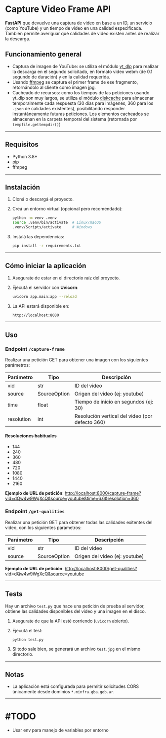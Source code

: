 # Capture Video Frame API

**FastAPI** que devuelve una captura de video en base a un ID, un servicio (como YouTube) y un tiempo de video en una calidad especificada. También permite averiguar qué calidades de video existen antes de realizar la descarga.

## Funcionamiento general
- Captura de imagen de YouTube: se utiliza el módulo [yt_dlp](https://pypi.org/project/yt-dlp/) para realizar la descarga en el segundo solicitado, en formato video webm (de 0.1 segundo de duración) y en la calidad requerida. 
- Usando [ffmpeg](https://www.ffmpeg.org/) se captura el primer frame de ese fragmento, retornándolo al cliente como imagen jpg.
- Cacheado de recursos: como los tiempos de las peticiones usando yt_dlp son muy largos, se utiliza el módulo [diskcache](https://pypi.org/project/diskcache/) para almacenar temporalmente cada respuesta (30 días para imágenes, 360 para los `.json` de calidades existentes), posibilitando responder instantáneamente futuras peticiones. Los elementos cacheados se almacenan en la carpeta temporal del sistema (retornada por `tempfile.gettempdir()`)

---

## Requisitos

- Python 3.8+
- pip
- ffmpeg

---

## Instalación

1. Cloná o descargá el proyecto.

2. Creá un entorno virtual (opcional pero recomendado):

    ```bash
    python -m venv .venv
    source .venv/bin/activate  # Linux/macOS
    .venv/Scripts/activate     # Windows
    ```

3. Instalá las dependencias:

    ```bash
    pip install -r requirements.txt
    ```

---

## Cómo iniciar la aplicación

1. Asegurate de estar en el directorio raíz del proyecto.

2. Ejecutá el servidor con **Uvicorn**:

    ```bash
    uvicorn app.main:app --reload
    ```

3. La API estará disponible en:

    ```
    http://localhost:8000
    ```

---
## Uso
### Endpoint `/capture-frame`

Realizar una petición GET para obtener una imagen con los siguientes parámetros:

| Parámetro | Tipo  | Descripción                                 |
|-----------|-------|---------------------------------------------|
| vid       | str   | ID del video      |
| source   | SourceOption   | Origen del video (ej: youtube)        |
| time   | float   | Tiempo de inicio en segundos (ej: 30)        |
| resolution   | int   | Resolución vertical del video (por defecto 360)  |

#### Resoluciones habituales
* 144
* 240
* 360
* 480
* 720
* 1080    
* 1440
* 2160

**Ejemplo de URL de petición**:
[http://localhost:8000/capture-frame?vid=dQw4w9WgXcQ&source=youtube&time=6.6&resolution=360](http://localhost:8000/capture-frame?vid=dQw4w9WgXcQ&source=youtube&time=6.6&resolution=360)


### Endpoint `/get-qualities`

Realizar una petición GET para obtener todas las calidades exitentes del video, con los siguientes parámetros:

| Parámetro | Tipo  | Descripción                                 |
|-----------|-------|---------------------------------------------|
| vid       | str   | ID del video      |
| source   | SourceOption   | Origen del video (ej: youtube)        |

**Ejemplo de URL de petición**:
[http://localhost:8000/get-qualities?vid=dQw4w9WgXcQ&source=youtube](http://localhost:8000/get-qualities?vid=dQw4w9WgXcQ&source=youtube)

---

## Tests

Hay un archivo `test.py` que hace una petición de prueba al servidor, obtiene las calidades disponibles del video y una imagen en el disco.

1. Asegurate de que la API esté corriendo (`uvicorn` abierto).

2. Ejecutá el test:

    ```bash
    python test.py
    ```

3. Si todo sale bien, se generará un archivo `test.jpg` en el mismo directorio.

---

## Notas

- La aplicación está configurada para permitir solicitudes CORS únicamente desde dominios `*.minfra.gba.gob.ar`.

---

# #TODO
- Usar env para manejo de variables por entorno